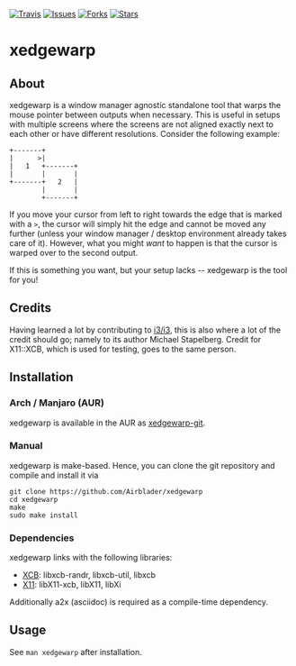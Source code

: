 [![Travis](https://img.shields.io/travis/Airblader/xedgewarp.svg)](https://travis-ci.org/Airblader/xedgewarp)
[![Issues](https://img.shields.io/github/issues/Airblader/xedgewarp.svg)](https://github.com/Airblader/xedgewarp/issues)
[![Forks](https://img.shields.io/github/forks/Airblader/xedgewarp.svg)](https://github.com/Airblader/xedgewarp/network)
[![Stars](https://img.shields.io/github/stars/Airblader/xedgewarp.svg)](https://github.com/Airblader/xedgewarp/stargazers)

# xedgewarp

## About

xedgewarp is a window manager agnostic standalone tool that warps the mouse pointer between outputs when necessary.
This is useful in setups with multiple screens where the screens are not aligned exactly next to each other or have different resolutions. Consider the following example:

    +-------+
    |      >|
    |   1   +-------+
    |       |       |
    +-------+   2   |
            |       |
            +-------+

If you move your cursor from left to right towards the edge that is marked with a `>`, the cursor will simply hit the edge and cannot be moved any further (unless your window manager / desktop environment already takes care of it). However, what you might *want* to happen is that the cursor is warped over to the second output.

If this is something you want, but your setup lacks -- xedgewarp is the tool for you!

## Credits

Having learned a lot by contributing to [i3/i3](https://github.com/i3/i3), this is also where a lot of the credit should go; namely to its author Michael Stapelberg. Credit for X11::XCB, which is used for testing, goes to the same person.

## Installation

### Arch / Manjaro (AUR)

xedgewarp is available in the AUR as [xedgewarp-git](https://aur.archlinux.org/packages/xedgewarp-git/).

### Manual

xedgewarp is make-based. Hence, you can clone the git repository and compile and install it via

```
git clone https://github.com/Airblader/xedgewarp
cd xedgewarp
make
sudo make install
```

### Dependencies

xedgewarp links with the following libraries:
* [XCB](https://xcb.freedesktop.org/): libxcb-randr, libxcb-util, libxcb
* [X11](https://xorg.freedesktop.org/): libX11-xcb, libX11, libXi

Additionally a2x (asciidoc) is required as a compile-time dependency.

## Usage

See `man xedgewarp` after installation.
